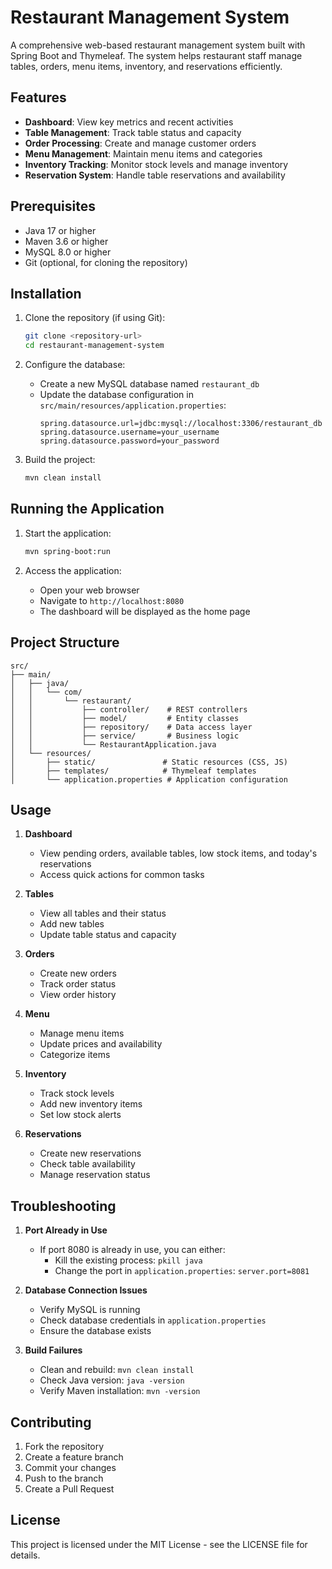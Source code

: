 # Restaurant Management System

A comprehensive web-based restaurant management system built with Spring Boot and Thymeleaf. The system helps restaurant staff manage tables, orders, menu items, inventory, and reservations efficiently.

## Features

- **Dashboard**: View key metrics and recent activities
- **Table Management**: Track table status and capacity
- **Order Processing**: Create and manage customer orders
- **Menu Management**: Maintain menu items and categories
- **Inventory Tracking**: Monitor stock levels and manage inventory
- **Reservation System**: Handle table reservations and availability

## Prerequisites

- Java 17 or higher
- Maven 3.6 or higher
- MySQL 8.0 or higher
- Git (optional, for cloning the repository)

## Installation

1. Clone the repository (if using Git):
   ```bash
   git clone <repository-url>
   cd restaurant-management-system
   ```

2. Configure the database:
   - Create a new MySQL database named `restaurant_db`
   - Update the database configuration in `src/main/resources/application.properties`:
     ```properties
     spring.datasource.url=jdbc:mysql://localhost:3306/restaurant_db
     spring.datasource.username=your_username
     spring.datasource.password=your_password
     ```

3. Build the project:
   ```bash
   mvn clean install
   ```

## Running the Application

1. Start the application:
   ```bash
   mvn spring-boot:run
   ```

2. Access the application:
   - Open your web browser
   - Navigate to `http://localhost:8080`
   - The dashboard will be displayed as the home page

## Project Structure

```
src/
├── main/
│   ├── java/
│   │   └── com/
│   │       └── restaurant/
│   │           ├── controller/    # REST controllers
│   │           ├── model/         # Entity classes
│   │           ├── repository/    # Data access layer
│   │           ├── service/       # Business logic
│   │           └── RestaurantApplication.java
│   └── resources/
│       ├── static/               # Static resources (CSS, JS)
│       ├── templates/            # Thymeleaf templates
│       └── application.properties # Application configuration
```

## Usage

1. **Dashboard**
   - View pending orders, available tables, low stock items, and today's reservations
   - Access quick actions for common tasks

2. **Tables**
   - View all tables and their status
   - Add new tables
   - Update table status and capacity

3. **Orders**
   - Create new orders
   - Track order status
   - View order history

4. **Menu**
   - Manage menu items
   - Update prices and availability
   - Categorize items

5. **Inventory**
   - Track stock levels
   - Add new inventory items
   - Set low stock alerts

6. **Reservations**
   - Create new reservations
   - Check table availability
   - Manage reservation status

## Troubleshooting

1. **Port Already in Use**
   - If port 8080 is already in use, you can either:
     - Kill the existing process: `pkill java`
     - Change the port in `application.properties`: `server.port=8081`

2. **Database Connection Issues**
   - Verify MySQL is running
   - Check database credentials in `application.properties`
   - Ensure the database exists

3. **Build Failures**
   - Clean and rebuild: `mvn clean install`
   - Check Java version: `java -version`
   - Verify Maven installation: `mvn -version`

## Contributing

1. Fork the repository
2. Create a feature branch
3. Commit your changes
4. Push to the branch
5. Create a Pull Request

## License

This project is licensed under the MIT License - see the LICENSE file for details. 